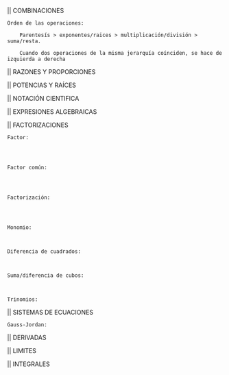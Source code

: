 || COMBINACIONES
	
	Orden de las operaciones: 

		Parentesís > exponentes/raices > multiplicación/división > suma/resta.

		Cuando dos operaciones de la misma jerarquía coínciden, se hace de izquierda a derecha




|| RAZONES Y PROPORCIONES





|| POTENCIAS Y RAÍCES





|| NOTACIÓN CIENTIFICA







|| EXPRESIONES ALGEBRAICAS






|| FACTORIZACIONES
	
	Factor:




	Factor común:




	Factorización:




	Monomio:



	Diferencia de cuadrados:



	Suma/diferencia de cubos:



	Trinomios:





|| SISTEMAS DE ECUACIONES



	
	Gauss-Jordan:



|| DERIVADAS








|| LIMITES









|| INTEGRALES




	
